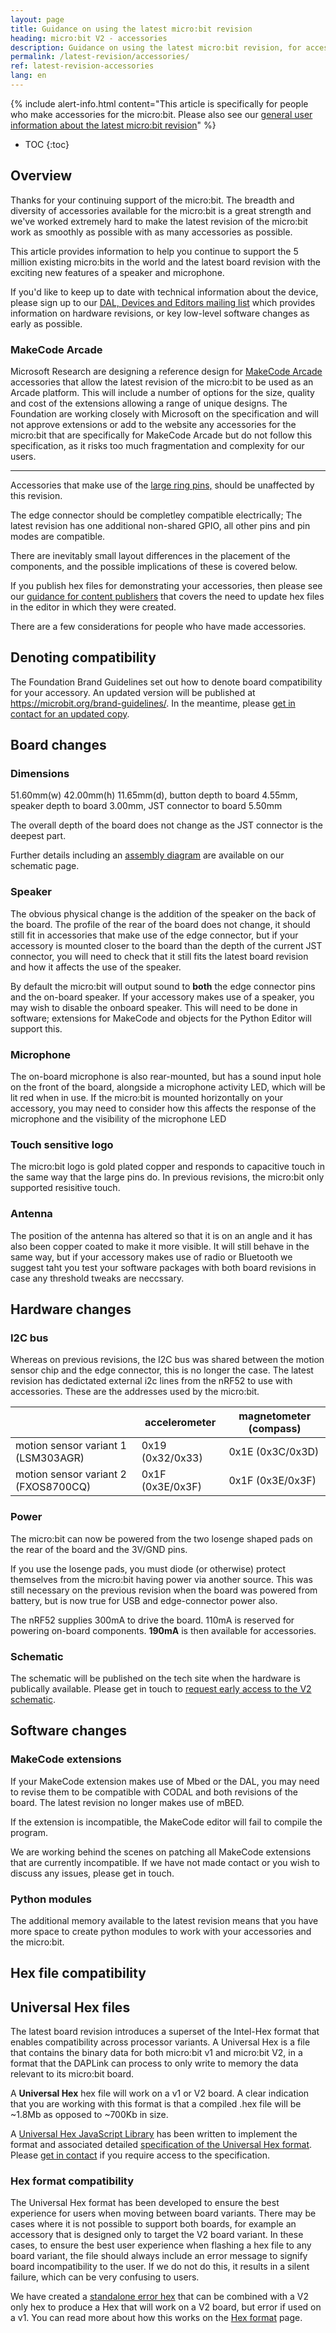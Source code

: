 ```yaml
---
layout: page
title: Guidance on using the latest micro:bit revision
heading: micro:bit V2 - accessories
description: Guidance on using the latest micro:bit revision, for accessory makers
permalink: /latest-revision/accessories/
ref: latest-revision-accessories
lang: en
---
```


{% include alert-info.html content="This article is specifically for people who make accessories for the micro:bit. Please also see our [general user information about the latest micro:bit revision](../)" %}

* TOC
{:toc}

## Overview

Thanks for your continuing support of the micro:bit. The breadth and diversity of accessories available for the micro:bit is a great strength and we've worked extremely hard to make the latest revision of the micro:bit work as smoothly as possible with as many accessories as possible.

This article provides information to help you continue to support the 5 million existing micro:bits in the world and the latest board revision with the exciting new features of a speaker and microphone.

If you'd like to keep up to date with technical information about the device, please sign up to our [DAL, Devices and Editors mailing list](http://eepurl.com/dyRx-v) which provides information on hardware revisions, or key low-level software changes as early as possible.

### MakeCode Arcade
Microsoft Research are designing a reference design for [MakeCode Arcade](https://arcade.makecode.com/) accessories that allow the latest revision of the micro:bit to be used as an Arcade platform. This will include a number of options for the size, quality and cost of the extensions allowing a range of unique designs. The Foundation are working closely with Microsoft on the specification and will not approve extensions or add to the website any accessories for the micro:bit that are specifically for MakeCode Arcade but do not follow this specification, as it risks too much fragmentation and complexity for our users.

----------

Accessories that make use of the [large ring pins,](http://tech.microbit.org/hardware/edgeconnector/)  should be unaffected by this revision.

The edge connector should be completley compatible electrically; The latest revision has one additional non-shared GPIO, all other pins and pin modes are compatible.

There are inevitably small layout differences in the placement of the components, and the possible implications of these is covered below.

If you publish hex files for demonstrating your accessories, then please see our [guidance for content publishers](../content) that covers the need to update hex files in the editor in which they were created.

There are a few considerations for people who have made accessories.


## Denoting compatibility

The Foundation Brand Guidelines set out how to denote board compatibility for your accessory. An updated version will be published at https://microbit.org/brand-guidelines/. In the meantime, please [get in contact for an updated copy](mailto:support@microbit.org?subject=Request%20for%20access%20to%20brand%20book).


## Board changes

### Dimensions
 51.60mm(w) 42.00mm(h) 11.65mm(d), button depth to board 4.55mm, speaker depth to board 3.00mm, JST connector to board 5.50mm

 The overall depth of the board does not change as the JST connector is the deepest part.

 Further details including an [assembly diagram](../../hardware/schematic/#dimensions) are available on our schematic page.

### Speaker
The obvious physical change is the addition of the speaker on the back of the board. The profile of the rear of the board does not change, it should still fit in accessories that make use of the edge connector, but if your accessory is mounted closer to the board than the depth of the current JST connector, you will need to check that it still fits the latest board revision and how it affects the use of the speaker.

By default the micro:bit will output sound to **both** the edge connector pins and the on-board speaker. If your accessory makes use of a speaker, you may wish to disable the onboard speaker. This will need to be done in software;  extensions for MakeCode and objects for the Python Editor will support this.

### Microphone
The on-board microphone is also rear-mounted, but has a sound input hole on the front of the board, alongside a microphone activity LED, which will be lit red when in use. If the micro:bit is mounted horizontally on your accessory, you may need to consider how this affects the response of the microphone and the visibility of the microphone LED

### Touch sensitive logo
The micro:bit logo is gold plated copper and responds to capacitive touch in the same way that the large pins do. In previous revisions, the micro:bit only supported resisitive touch.

### Antenna
The position of the antenna has altered so that it is on an angle and it has also been copper coated to make it more visible. It will still behave in the same way, but if your accessory makes use of radio or Bluetooth we suggest taht you test your software packages with both board revisions in case any threshold tweaks are neccssary.


## Hardware changes

### I2C bus
Whereas on previous revisions, the I2C bus was shared between the motion sensor chip and the edge connector, this is no longer the case. The latest revision has dedictated external i2c lines from the nRF52 to use with accessories. These are the addresses used by the micro:bit.

|                                      | accelerometer    | magnetometer (compass) |
| ------------------------------------ | ---------------- | ---------------------- |
| motion sensor variant 1 (LSM303AGR)  | 0x19 (0x32/0x33) | 0x1E (0x3C/0x3D)       |
| motion sensor variant 2 (FXOS8700CQ) | 0x1F (0x3E/0x3F) | 0x1F (0x3E/0x3F)       |


### Power
The micro:bit can now be powered from the two losenge shaped pads on the rear of the board and the 3V/GND pins. 

If you use the losenge pads, you must diode (or otherwise) protect themselves from the micro:bit having power via another source. This was still necessary on the previous revision when the board was powered from battery, but is now true for USB and edge-connector power also.

The nRF52 supplies 300mA to drive the board.   110mA is reserved for powering on-board components. **190mA** is then available for accessories.

### Schematic
The schematic will be published on the tech site when the hardware is publically available. Please get in touch to [request early access to the V2 schematic](mailto:support@microbit.org?subject=Request%20for%20access%20to%20schematic&body=Name%3A%0D%0A%0D%0AGitHub%20ID%3A).


## Software changes

### MakeCode extensions
If your MakeCode extension makes use of Mbed or the DAL, you may need to revise them to be compatible with CODAL and both revisions of the board. The latest revision no longer makes use of mBED.

If the extension is incompatible, the MakeCode editor will fail to compile the program.

We are working behind the scenes on patching all MakeCode extensions that are currently incompatible. If we have not made contact or you wish to discuss any issues, please get in touch.

### Python modules
The additional memory available to the latest revision means that you have more space to create python modules to work with your accessories and the micro:bit.

## Hex file compatibility

## Universal Hex files

The latest board revision introduces a superset of the Intel-Hex format that enables compatibility across processor variants. A Universal Hex is a file that contains the binary data for both micro:bit <span class="v1">v1</span> and micro:bit <span class="v2">V2</span>, in a format that the DAPLink can process to only write to memory the data relevant to its micro:bit board.

A **Universal Hex** hex file will work on a v1 or V2 board. 
A clear indication that you are working with this format is that a compiled .hex file will be ~1.8Mb as opposed to ~700Kb in size.

A [Universal Hex JavaScript Library](https://github.com/microbit-foundation/microbit-universal-hex) has been written to implement the format and associated detailed [specification of the Universal Hex format](https://github.com/microbit-foundation/universal-hex/).  Please [get in contact](mailto:support@microbit.org?subject=Request%20for%20access%20to%20Universal%20hex&20spec&body=Name%3A%0D%0A%0D%0AGitHub%20ID%3A) if you require access to the specification.

### Hex format compatibility
The Universal Hex format has been developed to ensure the best experience for users when moving between board variants. There may be cases where it is not possible to support both boards, for example an accessory that is designed only to target the V2 board variant. In these cases, to ensure the best user experience when flashing a hex file to any board variant, the file should always include an error message to signify board incompatibility to the user. If we do not do this, it results in a silent failure, which can be very confusing to users.

We have created a [standalone error hex](/docs/software/assets/stand-alone-error-v1.hex) that can be combined with a V2 only hex to produce a Hex that will work on a V2 board, but error if used on a v1. You can read more about how this works on the [Hex format](../../software/hex-format/) page.